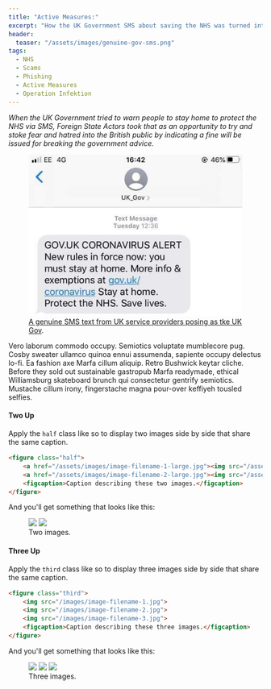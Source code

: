 ```yaml
---
title: "Active Measures:"
excerpt: "How the UK Government SMS about saving the NHS was turned into a hoax."
header:
  teaser: "/assets/images/genuine-gov-sms.png"
tags: 
  - NHS
  - Scams
  - Phishing
  - Active Measures
  - Operation Infektion
---
```


*When the UK Government tried to warn people to stay home to protect the NHS via SMS, Foreign State Actors took that as an opportunity to try and stoke fear and hatred into the British public by indicating a fine will be issued for breaking the government advice.*

<figure>
	<a href="/assets/images/genuine-gov-sms.png"><img src="/assets/images/genuine-gov-sms.png"></a>
	<figcaption><a href="/assets/images/genuine-gov-sms.png" title="A genuine SMS text from UK service providers posing as tke UK Gov">A genuine SMS text from UK service providers posing as tke UK Gov</a>.</figcaption>
</figure>

Vero laborum commodo occupy. Semiotics voluptate mumblecore pug. Cosby sweater ullamco quinoa ennui assumenda, sapiente occupy delectus lo-fi. Ea fashion axe Marfa cillum aliquip. Retro Bushwick keytar cliche. Before they sold out sustainable gastropub Marfa readymade, ethical Williamsburg skateboard brunch qui consectetur gentrify semiotics. Mustache cillum irony, fingerstache magna pour-over keffiyeh tousled selfies.

#### Two Up

Apply the `half` class like so to display two images side by side that share the same caption.

```html
<figure class="half">
    <a href="/assets/images/image-filename-1-large.jpg"><img src="/assets/images/image-filename-1.jpg"></a>
    <a href="/assets/images/image-filename-2-large.jpg"><img src="/assets/images/image-filename-2.jpg"></a>
    <figcaption>Caption describing these two images.</figcaption>
</figure>
```

And you'll get something that looks like this:

<figure class="half">
	<a href="https://placehold.it/1200x600.JPG"><img src="https://placehold.it/600x300.jpg"></a>
	<a href="https://placehold.it/1200x600.jpeg"><img src="https://placehold.it/600x300.jpg"></a>
	<figcaption>Two images.</figcaption>
</figure>

#### Three Up

Apply the `third` class like so to display three images side by side that share the same caption.

```html
<figure class="third">
	<img src="/images/image-filename-1.jpg">
	<img src="/images/image-filename-2.jpg">
	<img src="/images/image-filename-3.jpg">
	<figcaption>Caption describing these three images.</figcaption>
</figure>
```

And you'll get something that looks like this:

<figure class="third">
	<img src="https://placehold.it/600x300.jpg">
	<img src="https://placehold.it/600x300.jpg">
	<img src="https://placehold.it/600x300.jpg">
	<figcaption>Three images.</figcaption>
</figure>
